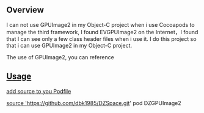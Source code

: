 ## Overview ##

I can not use GPUImage2 in my Object-C project when i use Cocoapods to manage the third framework, I found EVGPUImage2 on the Internet，I found that I can see only a few class header files when i use it. I do this project so that i can use GPUImage2 in my Object-C project.


The use of GPUImage2, you can reference <a href="https://github.com/BradLarson/GPUImage2">

## Usage ##
add source to you Podfile

source 	'https://github.com/dbk1985/DZSpace.git'
pod 	DZGPUImage2

